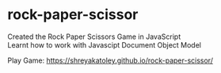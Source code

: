 # rock-paper-scissor

Created the Rock Paper Scissors Game in JavaScript <br/>
Learnt how to work with Javascipt Document Object Model

Play Game: https://shreyakatoley.github.io/rock-paper-scissor/
